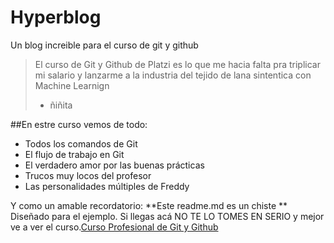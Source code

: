 # Hyperblog
Un blog increible para el curso de git y github
>El curso de Git y Github de Platzi es lo que me hacia falta pra triplicar mi salario y lanzarme a la industria del tejido de lana sintentica con Machine Learnign
>- ñiñita  

##En estre curso vemos de todo:

- Todos los comandos de Git
- El flujo de trabajo en Git
- El verdadero amor por las buenas prácticas 
- Trucos muy locos del profesor 
- Las personalidades múltiples de Freddy 

Y como un amable recordatorio: **Este readme.md es un chiste ** Diseñado para el ejemplo. Si llegas acá NO TE LO TOMES EN SERIO y mejor ve a ver el curso.[Curso Profesional de Git y Github](httphttps://platzi.com/clases/1557-git-github/19977-readmemd-es-una-excelente-practica/:// "Curso Profesional de Git y Github")